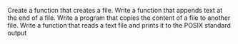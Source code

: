 Create a function that creates a file.
Write a function that appends text at the end of a file.
Write a program that copies the content of a file to another file.
Write a function that reads a text file and prints it to the POSIX standard output
